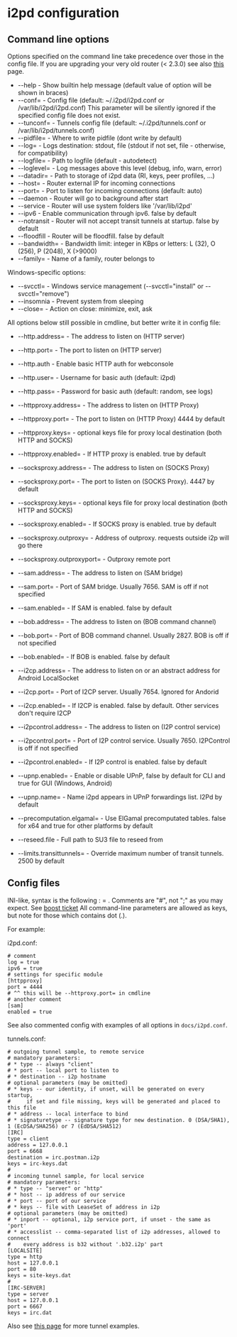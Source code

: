 i2pd configuration
==================

Command line options
--------------------

Options specified on the command line take precedence over those in the config file.
If you are upgrading your very old router (< 2.3.0) see also [this](config_opts_after_2.3.0.md) page.

* --help                - Show builtin help message (default value of option will be shown in braces)
* --conf=               - Config file (default: ~/.i2pd/i2pd.conf or /var/lib/i2pd/i2pd.conf)
                          This parameter will be silently ignored if the specified config file does not exist.
* --tunconf=            - Tunnels config file (default: ~/.i2pd/tunnels.conf or /var/lib/i2pd/tunnels.conf)
* --pidfile=            - Where to write pidfile (dont write by default)
* --log=                - Logs destination: stdout, file (stdout if not set, file - otherwise, for compatibility)
* --logfile=            - Path to logfile (default - autodetect)
* --loglevel=           - Log messages above this level (debug, info, warn, error)
* --datadir=            - Path to storage of i2pd data (RI, keys, peer profiles, ...)
* --host=               - Router external IP for incoming connections
* --port=               - Port to listen for incoming connections (default: auto)
* --daemon              - Router will go to background after start
* --service             - Router will use system folders like '/var/lib/i2pd'
* --ipv6                - Enable communication through ipv6. false by default
* --notransit           - Router will not accept transit tunnels at startup. false by default
* --floodfill           - Router will be floodfill. false by default
* --bandwidth=          - Bandwidth limit: integer in KBps or letters: L (32), O (256), P (2048), X (>9000)
* --family=             - Name of a family, router belongs to

Windows-specific options:

* --svcctl=             - Windows service management (--svcctl="install" or --svcctl="remove")
* --insomnia            - Prevent system from sleeping
* --close=              - Action on close: minimize, exit, ask

All options below still possible in cmdline, but better write it in config file:

* --http.address=       - The address to listen on (HTTP server)
* --http.port=          - The port to listen on (HTTP server)
* --http.auth           - Enable basic HTTP auth for webconsole
* --http.user=          - Username for basic auth (default: i2pd)
* --http.pass=          - Password for basic auth (default: random, see logs)

* --httpproxy.address=  - The address to listen on (HTTP Proxy)
* --httpproxy.port=     - The port to listen on (HTTP Proxy) 4444 by default
* --httpproxy.keys=     - optional keys file for proxy local destination (both HTTP and SOCKS)
* --httpproxy.enabled=  - If HTTP proxy is enabled. true by default 

* --socksproxy.address= - The address to listen on (SOCKS Proxy)
* --socksproxy.port=    - The port to listen on (SOCKS Proxy). 4447 by default
* --socksproxy.keys=    - optional keys file for proxy local destination (both HTTP and SOCKS)
* --socksproxy.enabled=  - If SOCKS proxy is enabled. true by default 
* --socksproxy.outproxy= - Address of outproxy. requests outside i2p will go there
* --socksproxy.outproxyport=  - Outproxy remote port

* --sam.address=        - The address to listen on (SAM bridge)
* --sam.port=           - Port of SAM bridge. Usually 7656. SAM is off if not specified
* --sam.enabled=        - If SAM is enabled. false by default 

* --bob.address=        - The address to listen on (BOB command channel)
* --bob.port=           - Port of BOB command channel. Usually 2827. BOB is off if not specified
* --bob.enabled=        - If BOB is enabled. false by default 

* --i2cp.address=        - The address to listen on or an abstract address for Android LocalSocket
* --i2cp.port=           - Port of I2CP server. Usually 7654. Ignored for Andorid
* --i2cp.enabled=        - If I2CP is enabled. false by default. Other services don't require I2CP 

* --i2pcontrol.address= - The address to listen on (I2P control service)
* --i2pcontrol.port=    - Port of I2P control service. Usually 7650. I2PControl is off if not specified
* --i2pcontrol.enabled= - If I2P control is enabled. false by default   

* --upnp.enabled=       - Enable or disable UPnP, false by default for CLI and true for GUI (Windows, Android)  
* --upnp.name=          - Name i2pd appears in UPnP forwardings list. I2Pd by default  

* --precomputation.elgamal=  - Use ElGamal precomputated tables. false for x64 and true for other platforms by default  
* --reseed.file         - Full path to SU3 file to reseed from  

* --limits.transittunnels=  - Override maximum number of transit tunnels. 2500 by default   

Config files
------------

INI-like, syntax is the following : <key> = <value>.
Comments are "#", not ";" as you may expect. See [boost ticket](https://svn.boost.org/trac/boost/ticket/808)
All command-line parameters are allowed as keys, but note for those which contains dot (.).

For example:

i2pd.conf:

    # comment
    log = true
    ipv6 = true
    # settings for specific module
    [httpproxy]
    port = 4444
    # ^^ this will be --httproxy.port= in cmdline
    # another comment
    [sam]
    enabled = true

See also commented config with examples of all options in ``docs/i2pd.conf``.

tunnels.conf:

    # outgoing tunnel sample, to remote service
    # mandatory parameters:
    # * type -- always "client"
    # * port -- local port to listen to
    # * destination -- i2p hostname
    # optional parameters (may be omitted)
    # * keys -- our identity, if unset, will be generated on every startup,
    #     if set and file missing, keys will be generated and placed to this file
    # * address -- local interface to bind
    # * signaturetype -- signature type for new destination. 0 (DSA/SHA1), 1 (EcDSA/SHA256) or 7 (EdDSA/SHA512)
    [IRC]
    type = client
    address = 127.0.0.1
    port = 6668
    destination = irc.postman.i2p
    keys = irc-keys.dat
    #
    # incoming tunnel sample, for local service
    # mandatory parameters:
    # * type -- "server" or "http"
    # * host -- ip address of our service
    # * port -- port of our service
    # * keys -- file with LeaseSet of address in i2p
    # optional parameters (may be omitted)
    # * inport -- optional, i2p service port, if unset - the same as 'port'
    # * accesslist -- comma-separated list of i2p addresses, allowed to connect
    #    every address is b32 without '.b32.i2p' part
    [LOCALSITE]
    type = http
    host = 127.0.0.1
    port = 80
    keys = site-keys.dat
    #
    [IRC-SERVER]
    type = server
    host = 127.0.0.1
    port = 6667
    keys = irc.dat

Also see [this page](https://github.com/PurpleI2P/i2pd/wiki/tunnels.cfg) for more tunnel examples.
